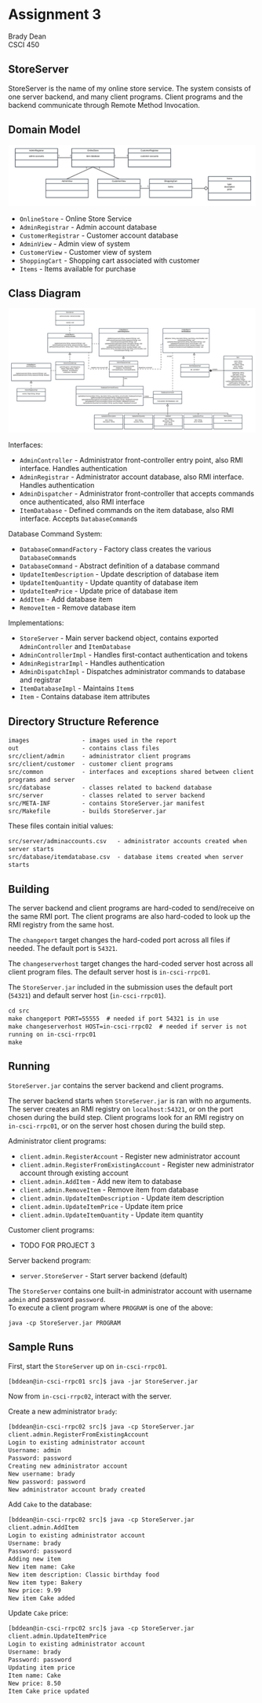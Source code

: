 # Assignment 3

Brady Dean\
CSCI 450

## StoreServer

StoreServer is the name of my online store service.
The system consists of one server backend, and many client programs.
Client programs and the backend communicate through Remote Method Invocation.

## Domain Model

![Domain Model](images/Domain%20Model.png)

- `OnlineStore`        - Online Store Service
- `AdminRegistrar`     - Admin account database
- `CustomerRegistrar`  - Customer account database
- `AdminView`          - Admin view of system
- `CustomerView`       - Customer view of system
- `ShoppingCart`       - Shopping cart associated with customer
- `Items`              - Items available for purchase

## Class Diagram

![Domain Model](images/Class%20Diagram.png)

Interfaces:

- `AdminController`  - Administrator front-controller entry point, also RMI interface. Handles authentication
- `AdminRegistrar`   - Administrator account database, also RMI interface. Handles authentication
- `AdminDispatcher`  - Administrator front-controller that accepts commands once authenticated, also RMI interface
- `ItemDatabase`     - Defined commands on the item database, also RMI interface. Accepts `DatabaseCommand`s

Database Command System:

- `DatabaseCommandFactory`  - Factory class creates the various `DatabaseCommand`s
- `DatabaseCommand`         - Abstract definition of a database command
- `UpdateItemDescription`   - Update description of database item
- `UpdateItemQuantity`      - Update quantity of database item
- `UpdateItemPrice`         - Update price of database item
- `AddItem`                 - Add database item
- `RemoveItem`              - Remove database item

Implementations:

- `StoreServer`          - Main server backend object, contains exported `AdminController` and `ItemDatabase`
- `AdminControllerImpl`  - Handles first-contact authentication and tokens
- `AdminRegistrarImpl`   - Handles authentication
- `AdminDispatchImpl`    - Dispatches administrator commands to database and registrar
- `ItemDatabaseImpl`     - Maintains `Item`s
- `Item`                 - Contains database item attributes

## Directory Structure Reference

```
images               - images used in the report
out                  - contains class files
src/client/admin     - administrator client programs
src/client/customer  - customer client programs
src/common           - interfaces and exceptions shared between client programs and server
src/database         - classes related to backend database
src/server           - classes related to server backend
src/META-INF         - contains StoreServer.jar manifest
src/Makefile         - builds StoreServer.jar
```

These files contain initial values:

```
src/server/adminaccounts.csv   - administrator accounts created when server starts
src/database/itemdatabase.csv  - database items created when server starts
```

## Building

The server backend and client programs are hard-coded to send/receive on the same RMI port.
The client programs are also hard-coded to look up the RMI registry from the same host.

The `changeport` target changes the hard-coded port across all files if needed.
The default port is `54321`.

The `changeserverhost` target changes the hard-coded server host across all client program files.
The default server host is `in-csci-rrpc01`.

The `StoreServer.jar` included in the submission uses the default port (`54321`) and default
server host (`in-csci-rrpc01`).

```
cd src
make changeport PORT=55555  # needed if port 54321 is in use
make changeserverhost HOST=in-csci-rrpc02  # needed if server is not running on in-csci-rrpc01
make
```

## Running

`StoreServer.jar` contains the server backend and client programs.

The server backend starts when `StoreServer.jar` is ran with no arguments.
The server creates an RMI registry on `localhost:54321`, or on the port chosen during the build step.
Client programs look for an RMI registry on `in-csci-rrpc01`, or on the server host chosen during the build step.

Administrator client programs:

- `client.admin.RegisterAccount`              - Register new administrator account
- `client.admin.RegisterFromExistingAccount`  - Register new administrator account through existing account
- `client.admin.AddItem`                      - Add new item to database
- `client.admin.RemoveItem`                   - Remove item from database
- `client.admin.UpdateItemDescription`        - Update item description
- `client.admin.UpdateItemPrice`              - Update item price
- `client.admin.UpdateItemQuantity`           - Update item quantity

Customer client programs:

- TODO FOR PROJECT 3

Server backend program:

- `server.StoreServer` - Start server backend (default)

The `StoreServer` contains one built-in administrator account with username `admin` and password `password`.\
To execute a client program where `PROGRAM` is one of the above:

```
java -cp StoreServer.jar PROGRAM
```

## Sample Runs

First, start the `StoreServer` up on `in-csci-rrpc01`.

```
[bddean@in-csci-rrpc01 src]$ java -jar StoreServer.jar
```

Now from `in-csci-rrpc02`, interact with the server.

Create a new administrator `brady`:

```
[bddean@in-csci-rrpc02 src]$ java -cp StoreServer.jar client.admin.RegisterFromExistingAccount
Login to existing administrator account
Username: admin
Password: password
Creating new administrator account
New username: brady
New password: password
New administrator account brady created
```

Add `Cake` to the database:

```
[bddean@in-csci-rrpc02 src]$ java -cp StoreServer.jar client.admin.AddItem
Login to existing administrator account
Username: brady
Password: password
Adding new item
New item name: Cake
New item description: Classic birthday food
New item type: Bakery
New price: 9.99
New item Cake added
```

Update `Cake` price:

```
[bddean@in-csci-rrpc02 src]$ java -cp StoreServer.jar client.admin.UpdateItemPrice
Login to existing administrator account
Username: brady
Password: password
Updating item price
Item name: Cake
New price: 8.50
Item Cake price updated
```
